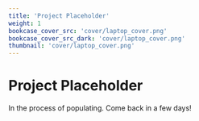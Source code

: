 ```yaml
---
title: 'Project Placeholder'
weight: 1
bookcase_cover_src: 'cover/laptop_cover.png'
bookcase_cover_src_dark: 'cover/laptop_cover.png'
thumbnail: 'cover/laptop_cover.png'
---
```


# Project Placeholder

In the process of populating. Come back in a few days!